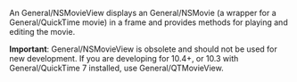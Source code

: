 

An General/NSMovieView displays an General/NSMovie (a wrapper for a General/QuickTime movie) in a frame and provides methods for playing and editing the movie.

**Important**: General/NSMovieView is obsolete and should not be used for new development. If you are developing for 10.4+, or 10.3 with General/QuickTime 7 installed, use General/QTMovieView.